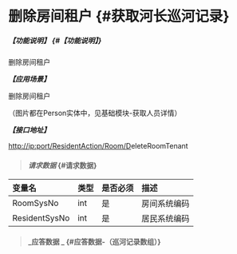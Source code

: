 # 删除房间租户 {#获取河长巡河记录}

##### _【功能说明】_ {#【功能说明】}

删除房间租户

_**【应用场景】**_

删除房间租户

（图片都在Person实体中，见基础模块-获取人员详情）

_**【接口地址】**_

[http://ip:port/ResidentAction/Room/D](http://ip:port/HMQuery/PatrolRiver/GetPatrolRivers)eleteRoomTenant

> #### _请求数据_ {#请求数据}

| 变量名 | 类型 | 是否必须 | 描述 |
| :--- | :--- | :--- | :--- |
| RoomSysNo | int | 是 | 房间系统编码 |
| ResidentSysNo | int | 是 | 居民系统编码 |

> #### _应答数据 _ {#应答数据-（巡河记录数组）}



